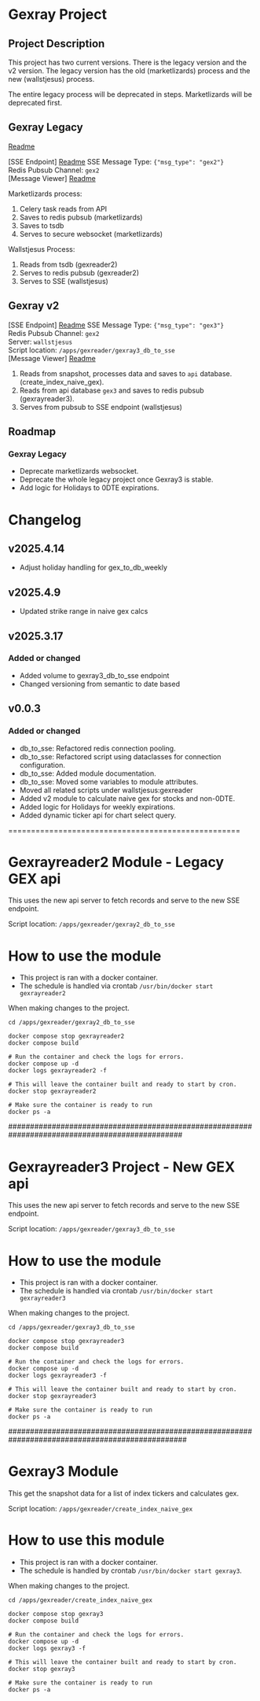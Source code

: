 # Gexray Project

## Project Description

This project has two current versions. There is the legacy version and the v2 version. 
The legacy version has the old (marketlizards) process and the new (wallstjesus) process. 

The entire legacy process will be deprecated in steps. Marketlizards will be deprecated first. 

## Gexray Legacy

[Readme](private_readme.md)

[SSE Endpoint] [Readme](private_readme.md)
SSE Message Type: `{"msg_type": "gex2"}`  
Redis Pubsub Channel: `gex2`  
[Message Viewer] [Readme](private_readme.md)

Marketlizards process:
1. Celery task reads from API
2. Saves to redis pubsub (marketlizards)
3. Saves to tsdb
4. Serves to secure websocket (marketlizards)

Wallstjesus Process:
1. Reads from tsdb (gexreader2)
2. Serves to redis pubsub (gexreader2)
3. Serves to SSE (wallstjesus)

## Gexray v2

[SSE Endpoint] [Readme](private_readme.md)
SSE Message Type: `{"msg_type": "gex3"}`  
Redis Pubsub Channel: `gex2`  
Server: `wallstjesus`  
Script location: `/apps/gexreader/gexray3_db_to_sse`  
[Message Viewer] [Readme](private_readme.md)

1. Reads from snapshot, processes data and saves to `api` database.  (create_index_naive_gex).  
2. Reads from api database `gex3` and saves to redis pubsub (gexrayreader3).  
3. Serves from pubsub to SSE endpoint (wallstjesus)

## Roadmap

### Gexray Legacy
- Deprecate marketlizards websocket. 
- Deprecate the whole legacy project once Gexray3 is stable.
- Add logic for Holidays to 0DTE expirations.

# Changelog

## v2025.4.14

- Adjust holiday handling for gex_to_db_weekly

## v2025.4.9

- Updated strike range in naive gex calcs

## v2025.3.17

### Added or changed

- Added volume to gexray3_db_to_sse endpoint
- Changed versioning from semantic to date based

## v0.0.3

### Added or changed

- db_to_sse: Refactored redis connection pooling.
- db_to_sse: Refactored script using dataclasses for connection configuration. 
- db_to_sse: Added module documentation. 
- db_to_sse: Moved some variables to module attributes. 
- Moved all related scripts under wallstjesus:gexreader
- Added v2 module to calculate naive gex for stocks and non-0DTE. 
- Added logic for Holidays for weekly expirations. 
- Added dynamic ticker api for chart select query. 


===================================================

# Gexrayreader2 Module - Legacy GEX api

This uses the new api server to fetch records and serve to the new SSE endpoint. 

Script location: `/apps/gexreader/gexray2_db_to_sse`

# How to use the module

- This project is ran with a docker container. 
- The schedule is handled via crontab `/usr/bin/docker start gexrayreader2`

When making changes to the project. 

```
cd /apps/gexreader/gexray2_db_to_sse

docker compose stop gexrayreader2
docker compose build

# Run the container and check the logs for errors.
docker compose up -d
docker logs gexrayreader2 -f

# This will leave the container built and ready to start by cron.
docker stop gexrayreader2

# Make sure the container is ready to run
docker ps -a
```


################################################################################################

# Gexrayreader3 Project - New GEX api

This uses the new api server to fetch records and serve to the new SSE endpoint.

Script location: `/apps/gexreader/gexray3_db_to_sse`

# How to use the module

- This project is ran with a docker container. 
- The schedule is handled via crontab `/usr/bin/docker start gexrayreader3`

When making changes to the project. 

```
cd /apps/gexreader/gexray3_db_to_sse

docker compose stop gexrayreader3
docker compose build

# Run the container and check the logs for errors.
docker compose up -d
docker logs gexrayreader3 -f

# This will leave the container built and ready to start by cron.
docker stop gexrayreader3

# Make sure the container is ready to run
docker ps -a
```

#################################################################################################

# Gexray3 Module

This get the snapshot data for a list of index tickers and calculates gex. 

Script location: `/apps/gexreader/create_index_naive_gex`

# How to use this module 

- This project is ran with a docker container. 
- The schedule is handled by crontab `/usr/bin/docker start gexray3`. 

When making changes to the project. 

```
cd /apps/gexreader/create_index_naive_gex

docker compose stop gexray3
docker compose build

# Run the container and check the logs for errors. 
docker compose up -d
docker logs gexray3 -f

# This will leave the container built and ready to start by cron. 
docker stop gexray3

# Make sure the container is ready to run
docker ps -a
```
